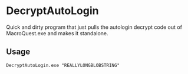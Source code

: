 # DecryptAutoLogin

Quick and dirty program that just pulls the autologin decrypt code out of MacroQuest.exe and makes it standalone.

## Usage

`DecryptAutoLogin.exe "REALLYLONGBLOBSTRING"`